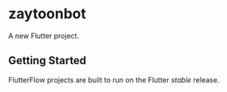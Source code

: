 # zaytoonbot

A new Flutter project.

## Getting Started

FlutterFlow projects are built to run on the Flutter _stable_ release.
